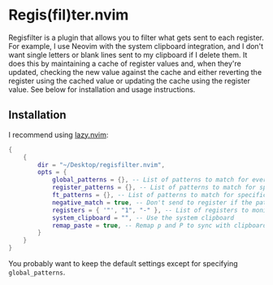 # Regis(fil)ter.nvim

Regisfilter is a plugin that allows you to filter what gets sent to each register. For example, I use Neovim with the system clipboard integration, and I don't want single letters or blank lines sent to my clipboard if I delete them. It does this by maintaining a cache of register values and, when they're updated, checking the new value against the cache and either reverting the register using the cached value or updating the cache using the register value. See below for installation and usage instructions.

## Installation
I recommend using [lazy.nvim](https://github.com/folke/lazy.nvim):
```lua
{
    {
        dir = "~/Desktop/regisfilter.nvim",
        opts = {
            global_patterns = {}, -- List of patterns to match for everything
            register_patterns = {}, -- List of patterns to match for specific registers
            ft_patterns = {}, -- List of patterns to match for specific filetypes
            negative_match = true, -- Don't send to register if the pattern is matched
            registers = { '"', "1", "-" }, -- List of registers to monitor (only need "1" for 1-9)
            system_clipboard = "", -- Use the system clipboard
            remap_paste = true, -- Remap p and P to sync with clipboard settings
        }
    }
}
```
You probably want to keep the default settings except for specifying `global_patterns`.
